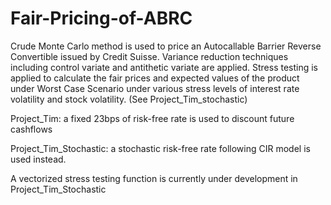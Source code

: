 # Fair-Pricing-of-ABRC

Crude Monte Carlo method is used to price an Autocallable Barrier Reverse Convertible issued by Credit Suisse. 
Variance reduction techniques including control variate and antithetic variate are applied. 
Stress testing is applied to calculate the fair prices and expected values of the product under Worst Case Scenario under various stress levels of interest rate volatility and stock volatility. (See Project_Tim_stochastic)

Project_Tim: a fixed 23bps of risk-free rate is used to discount future cashflows

Project_Tim_Stochastic: a stochastic risk-free rate following CIR model is used instead. 

A vectorized stress testing function is currently under development in Project_Tim_Stochastic
